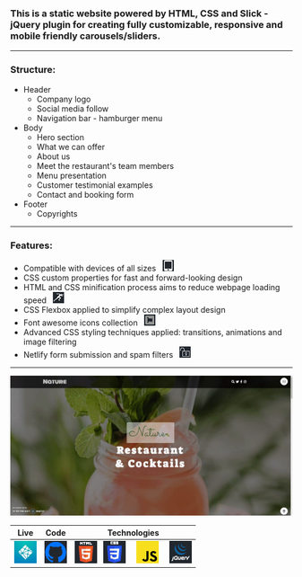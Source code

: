 ### This is a static website powered by HTML, CSS and Slick - jQuery plugin for creating fully customizable, responsive and mobile friendly carousels/sliders. 

-------------------

### Structure:
 * Header
   * Company logo
   * Social media follow
   * Navigation bar - hamburger menu
 * Body
   * Hero section 
   * What we can offer
   * About us
   * Meet the restaurant's team members
   * Menu presentation
   * Customer testimonial examples
   * Contact and booking form
 * Footer
   * Copyrights

-------------------

### Features:
 * Compatible with devices of all sizes  &nbsp; <img src="https://github.com/mjaroszewski1979/mjaroszewski1979/blob/main/tablet.png">
 * CSS custom properties for fast and forward-looking design
 * HTML and CSS minification process aims to reduce webpage loading speed &nbsp; <img src="https://github.com/mjaroszewski1979/mjaroszewski1979/blob/main/speed.png">
 * CSS Flexbox applied to simplify complex layout design
 * Font awesome icons collection &nbsp; <img src="https://github.com/mjaroszewski1979/mjaroszewski1979/blob/main/font_awesome.png">
 * Advanced CSS styling techniques applied: transitions, animations and image filtering
 * Netlify form submission and spam filters &nbsp; <img src="https://github.com/mjaroszewski1979/mjaroszewski1979/blob/main/login.png"> 

-------------------

  ![caption](https://github.com/mjaroszewski1979/nature-restaurant/blob/main/nature-restaurant.gif)

  Live | Code | Technologies
  ---- | ---- | ------------
  [<img src="https://github.com/mjaroszewski1979/mjaroszewski1979/blob/main/netlify1.png">](https://nature-restaurant.netlify.app) | [<img src="https://github.com/mjaroszewski1979/mjaroszewski1979/blob/main/github1.png">](https://github.com/mjaroszewski1979/nature-restaurant) | <img src="https://github.com/mjaroszewski1979/mjaroszewski1979/blob/main/html1.png"> &nbsp; <img src="https://github.com/mjaroszewski1979/mjaroszewski1979/blob/main/css1.png"> &nbsp; &nbsp; <img src="https://github.com/mjaroszewski1979/mjaroszewski1979/blob/main/js1.png"> &nbsp; &nbsp; <img src="https://github.com/mjaroszewski1979/mjaroszewski1979/blob/main/jquery.png">
